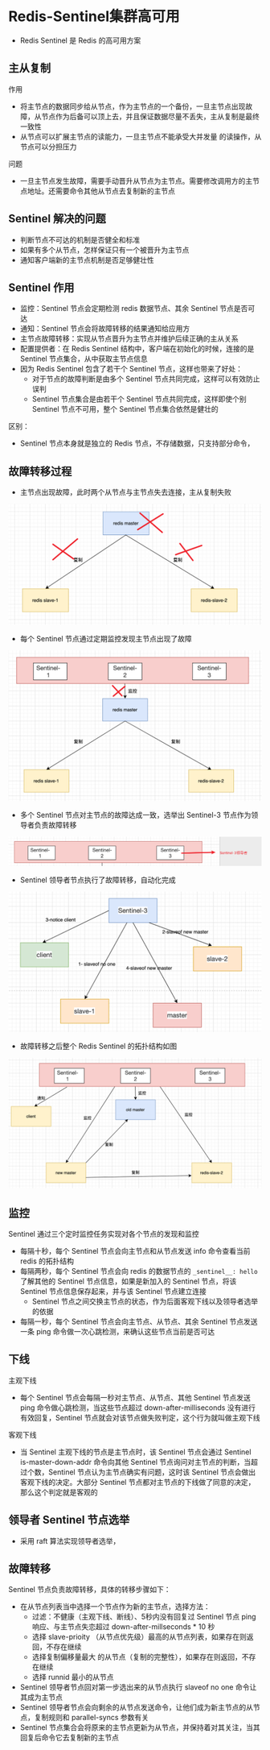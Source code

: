 # Redis-Sentinel集群高可用

- Redis Sentinel 是 Redis 的高可用方案

## 主从复制

作用

- 将主节点的数据同步给从节点，作为主节点的一个备份，一旦主节点出现故障，从节点作为后备可以顶上去，并且保证数据尽量不丢失，主从复制是最终一致性
- 从节点可以扩展主节点的读能力，一旦主节点不能承受大并发量 的读操作，从节点可以分担压力

问题

- 一旦主节点发生故障，需要手动晋升从节点为主节点。需要修改调用方的主节点地址。还需要命令其他从节点去复制新的主节点

## Sentinel 解决的问题

- 判断节点不可达的机制是否健全和标准
- 如果有多个从节点，怎样保证只有一个被晋升为主节点
- 通知客户端新的主节点机制是否足够健壮性

## Sentinel 作用

- 监控：Sentinel 节点会定期检测 redis 数据节点、其余 Sentinel 节点是否可达
- 通知：Sentinel 节点会将故障转移的结果通知给应用方
- 主节点故障转移：实现从节点晋升为主节点并维护后续正确的主从关系
- 配置提供者：在 Redis Sentinel 结构中，客户端在初始化的时候，连接的是 Sentinel 节点集合，从中获取主节点信息
- 因为 Redis Sentinel 包含了若干个 Sentinel 节点，这样也带来了好处：
  - 对于节点的故障判断是由多个 Sentinel 节点共同完成，这样可以有效防止误判
  - Sentinel 节点集合是由若干个 Sentinel 节点共同完成，这样即使个别 Sentinel 节点不可用，整个 Sentinel 节点集合依然是健壮的

区别：

- Sentinel 节点本身就是独立的 Redis 节点，不存储数据，只支持部分命令，

## 故障转移过程

- 主节点出现故障，此时两个从节点与主节点失去连接，主从复制失败

![image-20250515214218702](images/image-20250515214218702.png)

- 每个 Sentinel 节点通过定期监控发现主节点出现了故障

![image-20250515214645683](images/image-20250515214645683.png)

- 多个 Sentinel 节点对主节点的故障达成一致，选举出 Sentinel-3 节点作为领导者负责故障转移

![image-20250515214804503](images/image-20250515214804503.png)

- Sentinel 领导者节点执行了故障转移，自动化完成

![image-20250515222332716](images/image-20250515222332716.png)

- 故障转移之后整个 Redis Sentinel 的拓扑结构如图

![image-20250515222238403](images/image-20250515222238403.png)

## 监控

Sentinel 通过三个定时监控任务实现对各个节点的发现和监控

- 每隔十秒，每个 Sentinel 节点会向主节点和从节点发送 info 命令查看当前 redis 的拓扑结构
- 每隔两秒，每个 Sentinel 节点会向 redis 的数据节点的 `_sentinel__: hello `了解其他的 Sentinel 节点信息，如果是新加入的 Sentinel 节点，将该 Sentinel 节点信息保存起来，并与该 Sentinel 节点建立连接
  - Sentinel 节点之间交换主节点的状态，作为后面客观下线以及领导者选举的依据
- 每隔一秒，每个 Sentinel 节点会向主节点、从节点、其余 Sentinel 节点发送一条 ping 命令做一次心跳检测，来确认这些节点当前是否可达

## 下线

主观下线

- 每个 Sentinel 节点会每隔一秒对主节点、从节点、其他 Sentinel 节点发送 ping 命令做心跳检测，当这些节点超过 down-after-milliseconds 没有进行有效回复，Sentinel 节点就会对该节点做失败判定，这个行为就叫做主观下线

客观下线

-  当 Sentinel 主观下线的节点是主节点时，该 Sentinel 节点会通过 Sentinel is-master-down-addr 命令向其他 Sentinel 节点询问对主节点的判断，当超过个数，Sentinel 节点认为主节点确实有问题，这时该 Sentinel 节点会做出客观下线的决定。大部分 Sentinel 节点都对主节点的下线做了同意的决定，那么这个判定就是客观的

## 领导者 Sentinel 节点选举

- 采用 raft 算法实现领导者选举，

## 故障转移

Sentinel 节点负责故障转移，具体的转移步骤如下：

- 在从节点列表当中选择一个节点作为新的主节点，选择方法：
  - 过滤：不健康（主观下线、断线）、5秒内没有回复过 Sentinel 节点 ping 响应、与主节点失恋超过 down-after-millseconds * 10 秒
  - 选择 slave-prioity （从节点优先级）最高的从节点列表，如果存在则返回，不存在继续
  - 选择复制偏移量最大 的从节点（复制的完整性），如果存在则返回，不存在继续
  - 选择 runnid 最小的从节点
- Sentinel 领导者节点回对第一步选出来的从节点执行 slaveof no one 命令让其成为主节点
- Sentinel 领导者节点会向剩余的从节点发送命令，让他们成为新主节点的从节点，复制规则和 parallel-syncs 参数有关
- Sentinel 节点集合会将原来的主节点更新为从节点，并保持着对其关注，当其回复后命令它去复制新的主节点

